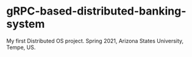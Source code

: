 # gRPC-based-distributed-banking-system
My first Distributed OS project. Spring 2021, Arizona States University, Tempe, US.

